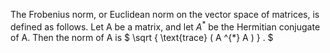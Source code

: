 The Frobenius norm, or Euclidean norm on the vector space of matrices,
is defined as follows. Let A be a matrix, and let $A^{*}$ be the
Hermitian conjugate of A. Then the norm of A is
$ \sqrt { \text{trace} ( A ^{*} A ) } . $
